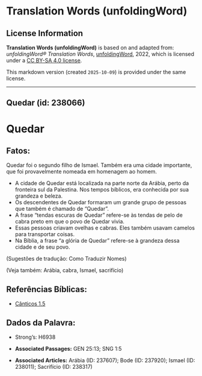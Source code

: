# Translation Words (unfoldingWord)

## License Information

**Translation Words (unfoldingWord)** is based on and adapted from: _unfoldingWord® Translation Words_, [unfoldingWord](https://unfoldingword.org/utw), 2022, which is licensed under a [CC BY-SA 4.0 license](https://creativecommons.org/licenses/by-sa/4.0/legalcode.en).

This markdown version (created `2025-10-09`) is provided under the same license.



--------------------------------

## Quedar (id: 238066)

Quedar
======

Fatos:
------

Quedar foi o segundo filho de Ismael. Também era uma cidade importante, que foi provavelmente nomeada em homenagem ao homem.

* A cidade de Quedar está localizada na parte norte da Arábia, perto da fronteira sul da Palestina. Nos tempos bíblicos, era conhecida por sua grandeza e beleza.
* Os descendentes de Quedar formaram um grande grupo de pessoas que também é chamado de “Quedar”.
* A frase “tendas escuras de Quedar” refere\-se às tendas de pelo de cabra preto em que o povo de Quedar vivia.
* Essas pessoas criavam ovelhas e cabras. Eles também usavam camelos para transportar coisas.
* Na Bíblia, a frase “a glória de Quedar” refere\-se à grandeza dessa cidade e de seu povo.

(Sugestões de tradução: Como Traduzir Nomes)

(Veja também: Arábia, cabra, Ismael, sacrifício)

Referências Bíblicas:
---------------------

* [Cânticos 1\.5](https://ref.ly/Song1:5)

Dados da Palavra:
-----------------

* Strong’s: H6938

* **Associated Passages:** GEN 25:13; SNG 1:5
* **Associated Articles:** Arábia (ID: 237607); Bode (ID: 237920); Ismael (ID: 238011); Sacrifício (ID: 238317)

